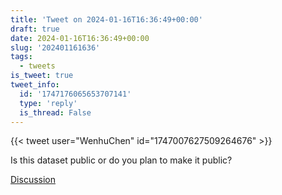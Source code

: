 ```yaml
---
title: 'Tweet on 2024-01-16T16:36:49+00:00'
draft: true
date: 2024-01-16T16:36:49+00:00
slug: '202401161636'
tags:
  - tweets
is_tweet: true
tweet_info:
  id: '1747176065653707141'
  type: 'reply'
  is_thread: False
---
```




{{< tweet user="WenhuChen" id="1747007627509264676" >}}

Is this dataset public or do you plan to make it public?

[Discussion](https://x.com/sytelus/status/1747176065653707141)
